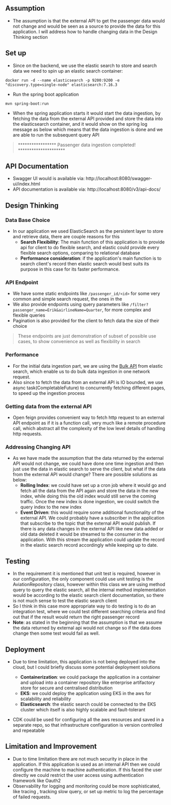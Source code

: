 ## Assumption

* The assumption is that the external API to get the passenger data would not change and would be seen as a source to
  provide the data for this application. I will address how to handle changing data in the Design Thinking section

## Set up

* Since on the backend, we use the elastic search to store and search data we need to spin up an elastic search
  container:

```shell 
docker run -d --name elasticsearch -p 9200:9200 -e "discovery.type=single-node" elasticsearch:7.16.3
```

* Run the spring boot application

```shell
mvn spring-boot:run
```

* When the spring application starts it would start the data ingestion, by fetching the data from the external API
  provided and store the data into the elasticsearch container, and it would show on the spring log message as below
  which means that the data ingestion is done and we are able to run the subsequent query API

> ***************** Passenger data ingestion completed! *********************

## API Documentation

* Swagger UI would is available via: http://localhost:8080/swagger-ui/index.html
* API documentation is available via: http://localhost:8080/v3/api-docs/

## Design Thinking

### Data Base Choice

* In our application we used ElasticSearch as the persistent layer to store and retrieve data, there are couple reasons
  for this
    * **Search Flexibility**: The main function of this application is to provide api for client to do flexible search,
      and elastic could provide every flexible search options, comparing to relational database
    * **Performance consideration**: if the application's main function is to search client's record then elastic search
      would best suits its purpose in this case for its faster performance.

### API Endpoint

* We have some static endpoints like ```/passenger_id/<id>``` for some very common and simple search request, the ones
  in the
* We also provide endpoints using query parameters like ```/filter?passenger_name=Erik&airlineName=Quarter```, for more
  complex and flexible queries
* Pagination is also provided for the client to fetch data the size of their choice

> These endpoints are just demonstration of subset of possible use cases, to show convenience as well as flexibility in search

### Performance

* For the initial data ingestion part, we are using
  the [Bulk API](https://www.elastic.co/guide/en/elasticsearch/client/java-rest/current/java-rest-high-document-bulk.html)
  from elastic search, which enable us to do bulk data ingestion in one network request.
* Also since to fetch the data from an external API is IO bounded, we use async task(CompletableFuture) to concurrently
  fetching different pages, to speed up the ingestion process

### Getting data from the external API

* Open feign provides convenient way to fetch http request to an external API endpoint as if it is a function call, very
  much like a remote procedure call, which abstract all the complexity of the low level details of handling http
  requests.

### Addressing Changing API

* As we have made the assumption that the data returned by the external API would not change, we could have done one
  time ingestion and then just use the data in elastic search to serve the client, but what if the data from the
  external API would change? There are possible solutions as below:
    * **Rolling Index**: we could have set up a cron job where it would go and fetch all the data from the API again and
      store the data in the new index, while doing this the old index would still serve the coming traffic. Once the new
      index is done ingestion, we could switch the query index to the new index
    * **Event Driven**: this would require some additional functionality of the external API. We could probably have a
      subscriber in the application that subscribe to the topic that the external API would publish. If there is any
      data changes in the external API like new data added or old data deleted it would be streamed to the consumer in
      the application. With this stream the application could update the record in the elastic search record accordingly
      while keeping up to date.

## Testing

* In the requirement it is mentioned that unit test is required, however in our configuration, the only component could
  use unit testing is the AviationRepository class, however within this class we are using method query to query the
  elastic search, all the internal method implementation would be according to the elastic search client documentation,
  so there is not much sense to test the elastic search client
* So I think in this case more appropriate way to do testing is to do an integration test, where we could test different
  searching criteria and find out that if the result would return the right passenger record
* **Note**: as stated in the beginning that the assumption is that we assume the data returned by external api would not
  change so if the data does change then some test would fail as well.

## Deployment

* Due to time limitation, this application is not being deployed into the cloud, but I could briefly discuss some
  potential deployment solutions
    * **Containerization**: we could package the application in a container and upload into a container repository like
      enterprise artifactory store for secure and centralised distribution
    * **EKS**: we could deploy the application using EKS in the aws for scalability and reliability
    * **Elasticsearch**: the elastic search could be connected to the EKS cluster which itself is also highly scalable
      and fault-tolerant

* CDK could be used for configuring all the aws resources and saved in a separate repo, so that infrastructure
  configuration is version controlled and repeatable

## Limitation and Improvement

* Due to time limitation there are not much security in place in the application. If this application is used as an
  internal API then we could configure the machine to machine authentication. If this faced the user directly we could
  restrict the user access using authentication framework like Oauth2
* Observability for logging and monitoring could be more sophisticated, like tracing , tracking slow query, or set up
  metric to log the percentage of failed requests.

